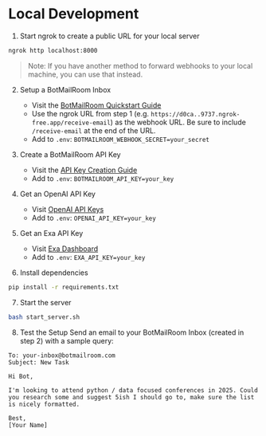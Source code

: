 # Local Development

1. Start ngrok to create a public URL for your local server

```bash
ngrok http localhost:8000
```

> Note: If you have another method to forward webhooks to your local machine, you can use that instead.

2. Setup a BotMailRoom Inbox

   - Visit the [BotMailRoom Quickstart Guide](https://docs.botmailroom.com/documentation/quickstart#web-application)
   - Use the ngrok URL from step 1 (e.g. `https://d0ca..9737.ngrok-free.app/receive-email`) as the webhook URL. Be sure to include `/receive-email` at the end of the URL.
   - Add to `.env`: `BOTMAILROOM_WEBHOOK_SECRET=your_secret`

3. Create a BotMailRoom API Key

   - Visit the [API Key Creation Guide](https://docs.botmailroom.com/documentation/quickstart#1-create-an-api-key-if-you-dont-already-have-one)
   - Add to `.env`: `BOTMAILROOM_API_KEY=your_key`

4. Get an OpenAI API Key

   - Visit [OpenAI API Keys](https://platform.openai.com/api-keys)
   - Add to `.env`: `OPENAI_API_KEY=your_key`

5. Get an Exa API Key

   - Visit [Exa Dashboard](https://dashboard.exa.ai/api-keys)
   - Add to `.env`: `EXA_API_KEY=your_key`

6. Install dependencies

```bash
pip install -r requirements.txt
```

7. Start the server

```bash
bash start_server.sh
```

8. Test the Setup
   Send an email to your BotMailRoom Inbox (created in step 2) with a sample query:

```
To: your-inbox@botmailroom.com
Subject: New Task

Hi Bot,

I'm looking to attend python / data focused conferences in 2025. Could you research some and suggest 5ish I should go to, make sure the list is nicely formatted.

Best,
[Your Name]
```
